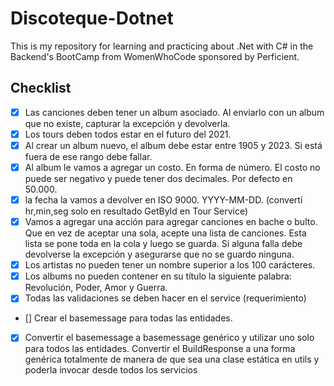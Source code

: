# Discoteque-Dotnet

This is my repository for learning and practicing about .Net with C# in the Backend's BootCamp from WomenWhoCode sponsored by Perficient.


## Checklist

* [x] Las canciones deben tener un album asociado. Al enviarlo con un album que no existe, capturar la excepción y devolverla.
* [x] Los tours deben todos estar en el futuro del 2021. 
* [x] Al crear un album nuevo, el album debe estar entre 1905 y 2023. Si está fuera de ese rango debe fallar. 
* [x] Al album le vamos a agregar un costo. En forma de número. El costo no puede ser negativo y puede tener dos decimales. Por defecto en 50.000. 
* [x] la fecha la vamos a devolver en ISO 9000. YYYY-MM-DD. (convertí hr,min,seg solo en resultado GetById en Tour Service)
* [x] Vamos a agregar una acción para agregar canciones en bache o bulto. Que en vez de aceptar una sola, acepte una lista de canciones. Esta lista se pone toda en la cola y luego se guarda. Si alguna falla debe devolverse la excepción y asegurarse que no se guardo ninguna.
* [x] Los artistas no pueden tener un nombre superior a los 100 carácteres. 
* [x] Los albums no pueden contener en su título la siguiente palabra: Revolución, Poder, Amor y Guerra.
* [x] Todas las validaciones se deben hacer en el service (requerimiento)

* [] Crear el basemessage para todas las entidades.
* [x] Convertir el basemessage a basemessage genérico y utilizar uno solo para todos las entidades. Convertir el BuildResponse a una forma genérica totalmente de manera de que sea una clase estática en utils y poderla invocar desde todos los servicios
